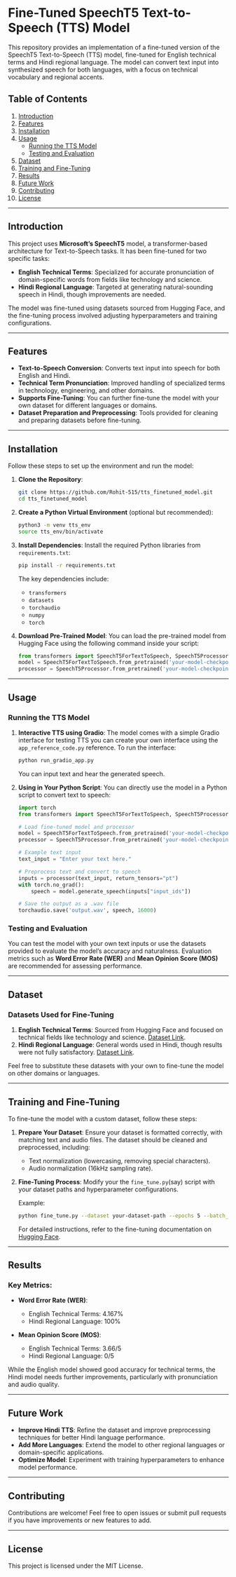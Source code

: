 # Fine-Tuned SpeechT5 Text-to-Speech (TTS) Model

This repository provides an implementation of a fine-tuned version of the SpeechT5 Text-to-Speech (TTS) model, fine-tuned for English technical terms and Hindi regional language. The model can convert text input into synthesized speech for both languages, with a focus on technical vocabulary and regional accents.

## Table of Contents
1. [Introduction](#introduction)
2. [Features](#features)
3. [Installation](#installation)
4. [Usage](#usage)
    - [Running the TTS Model](#running-the-tts-model)
    - [Testing and Evaluation](#testing-and-evaluation)
5. [Dataset](#dataset)
6. [Training and Fine-Tuning](#training-and-fine-tuning)
7. [Results](#results)
8. [Future Work](#future-work)
9. [Contributing](#contributing)
10. [License](#license)

---

## Introduction

This project uses **Microsoft’s SpeechT5** model, a transformer-based architecture for Text-to-Speech tasks. It has been fine-tuned for two specific tasks:
- **English Technical Terms**: Specialized for accurate pronunciation of domain-specific words from fields like technology and science.
- **Hindi Regional Language**: Targeted at generating natural-sounding speech in Hindi, though improvements are needed.

The model was fine-tuned using datasets sourced from Hugging Face, and the fine-tuning process involved adjusting hyperparameters and training configurations.

---

## Features

- **Text-to-Speech Conversion**: Converts text input into speech for both English and Hindi.
- **Technical Term Pronunciation**: Improved handling of specialized terms in technology, engineering, and other domains.
- **Supports Fine-Tuning**: You can further fine-tune the model with your own dataset for different languages or domains.
- **Dataset Preparation and Preprocessing**: Tools provided for cleaning and preparing datasets before fine-tuning.

---

## Installation

Follow these steps to set up the environment and run the model:

1. **Clone the Repository**:
    ```bash
    git clone https://github.com/Rohit-515/tts_finetuned_model.git
    cd tts_finetuned_model
    ```

2. **Create a Python Virtual Environment** (optional but recommended):
    ```bash
    python3 -m venv tts_env
    source tts_env/bin/activate
    ```

3. **Install Dependencies**:
    Install the required Python libraries from `requirements.txt`:
    ```bash
    pip install -r requirements.txt
    ```

    The key dependencies include:
    - `transformers`
    - `datasets`
    - `torchaudio`
    - `numpy`
    - `torch`

4. **Download Pre-Trained Model**:
    You can load the pre-trained model from Hugging Face using the following command inside your script:
    ```python
    from transformers import SpeechT5ForTextToSpeech, SpeechT5Processor
    model = SpeechT5ForTextToSpeech.from_pretrained('your-model-checkpoint')
    processor = SpeechT5Processor.from_pretrained('your-model-checkpoint')
    ```

---

## Usage

### Running the TTS Model

1. **Interactive TTS using Gradio**:
    The model comes with a simple Gradio interface for testing TTS you can create your own interface using the `app_reference_code.py` reference. To run the interface:
    
    ```bash
    python run_gradio_app.py
    ```

    You can input text and hear the generated speech.

2. **Using in Your Python Script**:
    You can directly use the model in a Python script to convert text to speech:

    ```python
    import torch
    from transformers import SpeechT5ForTextToSpeech, SpeechT5Processor

    # Load fine-tuned model and processor
    model = SpeechT5ForTextToSpeech.from_pretrained('your-model-checkpoint')
    processor = SpeechT5Processor.from_pretrained('your-model-checkpoint')

    # Example text input
    text_input = "Enter your text here."

    # Preprocess text and convert to speech
    inputs = processor(text_input, return_tensors="pt")
    with torch.no_grad():
        speech = model.generate_speech(inputs["input_ids"])

    # Save the output as a .wav file
    torchaudio.save('output.wav', speech, 16000)
    ```

### Testing and Evaluation

You can test the model with your own text inputs or use the datasets provided to evaluate the model’s accuracy and naturalness. Evaluation metrics such as **Word Error Rate (WER)** and **Mean Opinion Score (MOS)** are recommended for assessing performance.

---

## Dataset

### Datasets Used for Fine-Tuning

1. **English Technical Terms**: Sourced from Hugging Face and focused on technical fields like technology and science. [Dataset Link](https://huggingface.co/datasets/Yassmen/TTS_English_Technical_data).
2. **Hindi Regional Language**: General words used in Hindi, though results were not fully satisfactory. [Dataset Link](https://huggingface.co/datasets/1rsh/tts-rj-hi-karya).

Feel free to substitute these datasets with your own to fine-tune the model on other domains or languages.

---

## Training and Fine-Tuning

To fine-tune the model with a custom dataset, follow these steps:

1. **Prepare Your Dataset**: Ensure your dataset is formatted correctly, with matching text and audio files. The dataset should be cleaned and preprocessed, including:
    - Text normalization (lowercasing, removing special characters).
    - Audio normalization (16kHz sampling rate).

2. **Fine-Tuning Process**:
    Modify your the `fine_tune.py`(say) script with your dataset paths and hyperparameter configurations.

    Example:
    ```bash
    python fine_tune.py --dataset your-dataset-path --epochs 5 --batch_size 16 --learning_rate 3e-5
    ```

    For detailed instructions, refer to the fine-tuning documentation on [Hugging Face](https://huggingface.co/microsoft/speecht5_tts).

---

## Results

### Key Metrics:
- **Word Error Rate (WER)**:
  - English Technical Terms: 4.167%
  - Hindi Regional Language: 100%

- **Mean Opinion Score (MOS)**:
  - English Technical Terms: 3.66/5
  - Hindi Regional Language: 0/5

While the English model showed good accuracy for technical terms, the Hindi model needs further improvements, particularly with pronunciation and audio quality.

---

## Future Work

- **Improve Hindi TTS**: Refine the dataset and improve preprocessing techniques for better Hindi language performance.
- **Add More Languages**: Extend the model to other regional languages or domain-specific applications.
- **Optimize Model**: Experiment with training hyperparameters to enhance model performance.

---

## Contributing

Contributions are welcome! Feel free to open issues or submit pull requests if you have improvements or new features to add.

---

## License

This project is licensed under the MIT License.

